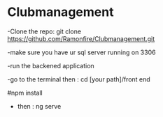 # Clubmanagement

-Clone the repo: git clone https://github.com/Ramonfire/Clubmanagement.git


-make sure you have ur sql server running on 3306


-run the backened application


-go to the terminal then : cd [your path]/front end

#npm install


- then : ng serve
